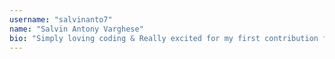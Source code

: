 ```yaml
---
username: "salvinanto7"
name: "Salvin Antony Varghese"
bio: "Simply loving coding & Really excited for my first contribution for leapcode!"
---
```

